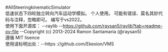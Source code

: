 #AllSteeringkinematicSimulator  
低速状态下四轮独立转向汽车运动学模拟。 个人使用。 可能有错误、莫名其妙代码与注释，忽略即可。 编写于vs2022。  
使用下面开源库： --raylib --https://github.com/raysan5/raylib?tab=readme-ov-file --Copyright (c) 2013-2024 Ramon Santamaria (@raysan5)  
遵循 MIT lisence  
使用请标明出处：--https ://github.com/Ekexion/VMS  

